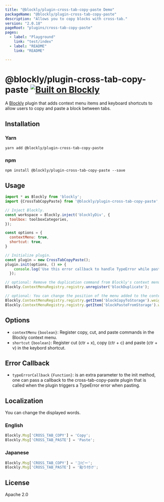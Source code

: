 ```yaml
---
title: "@blockly/plugin-cross-tab-copy-paste Demo"
packageName: "@blockly/plugin-cross-tab-copy-paste"
description: "Allows you to copy blocks with cross-tab."
version: "2.0.18"
pageRoot: "plugins/cross-tab-copy-paste"
pages:
  - label: "Playground"
    link: "test/index"
  - label: "README"
    link: "README"

---
```

# @blockly/plugin-cross-tab-copy-paste [![Built on Blockly](https://tinyurl.com/built-on-blockly)](https://github.com/google/blockly)

A [Blockly](https://www.npmjs.com/package/blockly) plugin that adds context menu items and keyboard shortcuts to allow users to copy and paste a block between tabs.

## Installation

### Yarn
```
yarn add @blockly/plugin-cross-tab-copy-paste
```

### npm
```
npm install @blockly/plugin-cross-tab-copy-paste --save
```

## Usage

```js
import * as Blockly from 'blockly';
import {CrossTabCopyPaste} from '@blockly/plugin-cross-tab-copy-paste';

// Inject Blockly.
const workspace = Blockly.inject('blocklyDiv', {
  toolbox: toolboxCategories,
});

const options = {
  contextMenu: true,
  shortcut: true,
}

// Initialize plugin.
const plugin = new CrossTabCopyPaste();
plugin.init(options, () => {
    console.log('Use this error callback to handle TypeError while pasting');
  });

// optional: Remove the duplication command from Blockly's context menu.
Blockly.ContextMenuRegistry.registry.unregister('blockDuplicate');

// optional: You can change the position of the menu added to the context menu.
Blockly.ContextMenuRegistry.registry.getItem('blockCopyToStorage').weight = 2;
Blockly.ContextMenuRegistry.registry.getItem('blockPasteFromStorage').weight = 3;
```

## Options
- `contextMenu` `{boolean}`: Register copy, cut, and paste commands in the Blockly context menu.
- `shortcut` `{boolean}`: Register cut (ctr + x), copy (ctr + c) and paste (ctr + v) in the keybord shortcut.

## Error Callback
- `typeErrorCallback` `{Function}`: is an extra parameter to the init method, one can pass a callback to the cross-tab-copy-paste plugin that is called when the plugin triggers a TypeError error when pasting.
## Localization
You can change the displayed words.
### English
```js
Blockly.Msg['CROSS_TAB_COPY'] = 'Copy';
Blockly.Msg['CROSS_TAB_PASTE'] = 'Paste';
```

### Japanese
```js
Blockly.Msg['CROSS_TAB_COPY'] = 'コピー';
Blockly.Msg['CROSS_TAB_PASTE'] = '貼り付け';
```

## License
Apache 2.0
